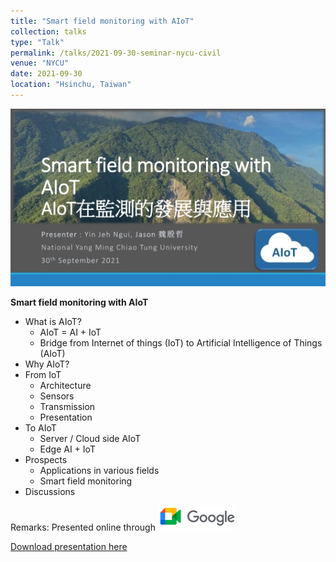 ```yaml
---
title: "Smart field monitoring with AIoT"
collection: talks
type: "Talk"
permalink: /talks/2021-09-30-seminar-nycu-civil
venue: "NYCU"
date: 2021-09-30
location: "Hsinchu, Taiwan"
---
```


<img src="/files/talks_seminar/20210930-seminar-nycu-civil-smart-field-monitoring-with-aiot.jpg">


**Smart field monitoring with AIoT**
- What is AIoT?
  - AIoT = AI + IoT 
  - Bridge from Internet of things (IoT) to Artificial Intelligence of Things (AIoT)
- Why AIoT?
- From IoT 
  - Architecture
  - Sensors
  - Transmission 
  - Presentation
- To AIoT
  - Server / Cloud side AIoT
  - Edge AI + IoT
- Prospects
  - Applications in various fields
  - Smart field monitoring
- Discussions

Remarks: Presented online through  <img src="/images/google-meet-horizontal-124-40.png">

<a href='https://flyercarol.github.io/files/talks_seminar/20210930-seminar-nycu-civil-smart-field-monitoring-with-aiot.pdf'>Download presentation here</a>
